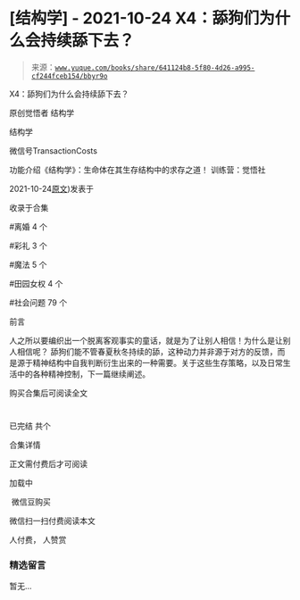# [结构学] - 2021-10-24 X4：舔狗们为什么会持续舔下去？

> 来源：[`www.yuque.com/books/share/641124b8-5f80-4d26-a995-cf244fceb154/bbyr9o`](https://www.yuque.com/books/share/641124b8-5f80-4d26-a995-cf244fceb154/bbyr9o)



X4：舔狗们为什么会持续舔下去？ 

原创觉悟者 结构学 

结构学 

微信号TransactionCosts 

功能介绍《结构学》：生命体在其生存结构中的求存之道！ 训练营：觉悟社 

2021-10-24[原文](https://mp.weixin.qq.com/s?__biz=MzIzMDYwOTM0Mg==&mid=2247486570&idx=1&sn=986ceafc6c0a9957f1c7dd1bd8b5d148&chksm=e8b194bbdfc61dad3b89826522f72671351098ec887b1645e069c5ebec76cd4c5de89a837f27#rd))发表于 

收录于合集 

#离婚 4 个 

#彩礼 3 个 

#魔法 5 个 

#田园女权 4 个 

#社会问题 79 个 

前言 

人之所以要编织出一个脱离客观事实的童话，就是为了让别人相信！为什么是让别人相信呢？ 舔狗们能不管春夏秋冬持续的舔，这种动力并非源于对方的反馈，而是源于精神结构中自我判断衍生出来的一种需要。关于这些生存策略，以及日常生活中的各种精神控制，下一篇继续阐述。 

购买合集后可阅读全文 

# 

已完结 共个 

合集详情 

正文需付费后才可阅读 

加载中 

 微信豆购买 

微信扫一扫付费阅读本文 

人付费， 人赞赏 

### 精选留言 

暂无...